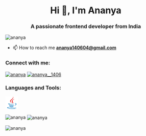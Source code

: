 <h1 align="center">Hi 👋, I'm Ananya</h1>
<h3 align="center">A passionate frontend developer from India</h3>

<p align="left"> <img src="https://komarev.com/ghpvc/?username=ananya&label=Profile%20views&color=0e75b6&style=flat" alt="ananya" /> </p>

- 📫 How to reach me **ananya140604@gmail.com**

<h3 align="left">Connect with me:</h3>
<p align="left">
<a href="https://linkedin.com/in/ananya" target="blank"><img align="center" src="https://raw.githubusercontent.com/rahuldkjain/github-profile-readme-generator/master/src/images/icons/Social/linked-in-alt.svg" alt="ananya" height="30" width="40" /></a>
<a href="https://instagram.com/ananya__1406" target="blank"><img align="center" src="https://raw.githubusercontent.com/rahuldkjain/github-profile-readme-generator/master/src/images/icons/Social/instagram.svg" alt="ananya__1406" height="30" width="40" /></a>
</p>

<h3 align="left">Languages and Tools:</h3>
<p align="left"> <a href="https://www.java.com" target="_blank" rel="noreferrer"> <img src="https://raw.githubusercontent.com/devicons/devicon/master/icons/java/java-original.svg" alt="java" width="40" height="40"/> </a> </p>

<p><img align="left" src="https://github-readme-stats.vercel.app/api/top-langs?username=ananya&show_icons=true&locale=en&layout=compact" alt="ananya" /></p>

<p>&nbsp;<img align="center" src="https://github-readme-stats.vercel.app/api?username=ananya&show_icons=true&locale=en" alt="ananya" /></p>

<p><img align="center" src="https://github-readme-streak-stats.herokuapp.com/?user=ananya&" alt="ananya" /></p>

